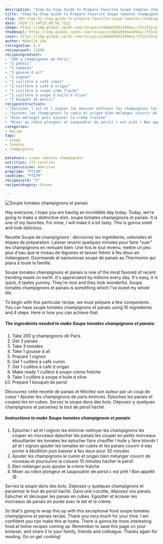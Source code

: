 ```yaml
---
description: "Step-by-Step Guide to Prepare Favorite Soupe tomates champignons et panais"
title: "Step-by-Step Guide to Prepare Favorite Soupe tomates champignons et panais"
slug: 203-step-by-step-guide-to-prepare-favorite-soupe-tomates-champignons-et-panais
date: 2020-11-14T15:49:56.731Z
image: https://img-global.cpcdn.com/recipes/e368a6594a3494ac/751x532cq70/soupe-tomates-champignons-et-panais-photo-principale-de-la-recette.jpg
thumbnail: https://img-global.cpcdn.com/recipes/e368a6594a3494ac/751x532cq70/soupe-tomates-champignons-et-panais-photo-principale-de-la-recette.jpg
cover: https://img-global.cpcdn.com/recipes/e368a6594a3494ac/751x532cq70/soupe-tomates-champignons-et-panais-photo-principale-de-la-recette.jpg
author: Mabelle Lee
ratingvalue: 4.3
reviewcount: 11649
recipeingredient:
- "200 g champignons de Paris"
- "3 panais"
- "3 tomates"
- "1 gousse d ail"
- "1 oignon"
- "1 cuillère à café cumin"
- "1 cuillère à café d origan"
- "1 cuillère à soupe crme frache"
- "1 cuillère à soupe d huile d olive"
- "1 bouquet de persil"
recipeinstructions:
- "Éplucher l ail et l oignon les émincer nettoyer les champignons les couper en morceaux éplucher les panais les couper en petits morceaux ébouillanter les tomates les éplucher faire chauffer l huile y faire blondir l ail et l oignon ajouter les tomates en cubes et les panais couvrir d eau porter à ébullition puis baisser à feu doux pour 30 minutes"
- "Ajouter les champignons le cumin et origan bien mélanger couvrir de nouveau et poursuivre la cuisson 10 minutes hacher le persil"
- "Bien mélanger puis ajouter la crème fraîche"
- "Mixer au robot plongeur et saupoudrer de persil c est prêt ! Bon appétit 😋"
categories:
- Recipe
tags:
- soupe
- tomates
- champignons

katakunci: soupe tomates champignons 
nutrition: 172 calories
recipecuisine: American
preptime: "PT13M"
cooktime: "PT47M"
recipeyield: "3"
recipecategory: Dinner

---
```



![Soupe tomates champignons et panais](https://img-global.cpcdn.com/recipes/e368a6594a3494ac/751x532cq70/soupe-tomates-champignons-et-panais-photo-principale-de-la-recette.jpg)

Hey everyone, I hope you are having an incredible day today. Today, we're going to make a distinctive dish, soupe tomates champignons et panais. It is one of my favorites. For mine, I will make it a bit tasty. This is gonna smell and look delicious.

Recette Soupe de champignons : découvrez les ingrédients, ustensiles et étapes de préparation. Laisser revenir quelques minutes pour faire &#34;suer&#34; les champignons en remuant bien. Une fois le tout revenu, mettre un peu plus d&#39;eau que le niveau de légumes et laisser frémir à feu doux en mélangeant. Gourmande et savoureuse soupe de panais au Thermomix qui plaira à toute la famille.

Soupe tomates champignons et panais is one of the most favored of recent trending meals on earth. It's appreciated by millions every day. It's easy, it is quick, it tastes yummy. They're nice and they look wonderful. Soupe tomates champignons et panais is something which I've loved my whole life.


To begin with this particular recipe, we must prepare a few components. You can have soupe tomates champignons et panais using 10 ingredients and 4 steps. Here is how you can achieve that.

<!--inarticleads1-->

##### The ingredients needed to make Soupe tomates champignons et panais:

1. Take 200 g champignons de Paris
1. Get 3 panais
1. Take 3 tomates
1. Take 1 gousse d ail
1. Prepare 1 oignon
1. Get 1 cuillère à café cumin
1. Get 1 cuillère à café d origan
1. Make ready 1 cuillère à soupe crème fraîche
1. Take 1 cuillère à soupe d huile d olive
1. Prepare 1 bouquet de persil


Découvrez cette recette de panais et félicitez son auteur par un coup de coeur ! Ajouter les champignons de paris émincés. Épluchez les panais et coupez-les en cubes. Servez la soupe dans des bols. Déposez-y quelques champignons et parsemez le tout de persil haché. 

<!--inarticleads2-->

##### Instructions to make Soupe tomates champignons et panais:

1. Éplucher l ail et l oignon les émincer nettoyer les champignons les couper en morceaux éplucher les panais les couper en petits morceaux ébouillanter les tomates les éplucher faire chauffer l huile y faire blondir l ail et l oignon ajouter les tomates en cubes et les panais couvrir d eau porter à ébullition puis baisser à feu doux pour 30 minutes
1. Ajouter les champignons le cumin et origan bien mélanger couvrir de nouveau et poursuivre la cuisson 10 minutes hacher le persil
1. Bien mélanger puis ajouter la crème fraîche
1. Mixer au robot plongeur et saupoudrer de persil c est prêt ! Bon appétit 😋


Servez la soupe dans des bols. Déposez-y quelques champignons et parsemez le tout de persil haché. Dans une cocotte, déposez vos panais. Eplucher et découper les panais en cubes. Egoutter et écraser les morceaux de panais en purée avec le lait et la crème. 

So that's going to wrap this up with this exceptional food soupe tomates champignons et panais recipe. Thank you very much for your time. I am confident you can make this at home. There is gonna be more interesting food at home recipes coming up. Remember to save this page on your browser, and share it to your family, friends and colleague. Thanks again for reading. Go on get cooking!
